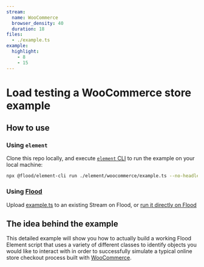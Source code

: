 ```yaml
---
stream:
  name: WooCommerce
  browser_density: 40
  duration: 18
files:
  - ./example.ts
example:
  highlight:
    - 8
    - 15
---
```


# Load testing a WooCommerce store example

## How to use

### Using `element`

Clone this repo locally, and execute [`element` CLI][Element] to run the example on your local machine:

```bash
npx @flood/element-cli run ./element/woocommerce/example.ts --no-headless
```

### Using [Flood](https://flood.io)

Upload [example.ts](./example.ts) to an existing Stream on Flood, or [run it directly on Flood](https://app.flood.io/launch/github/flood-io/load-testing-playground/element/woocommerce)

## The idea behind the example

This detailed example will show you how to actually build a working Flood Element script that uses a variety of different classes to identify objects you would like to interact with in order to successfully simulate a typical online store checkout process built with [WooCommerce][].

[Element]: (https://github.com/flood-io/element)
[WooCommerce]: (https://woocommerce.com/)
